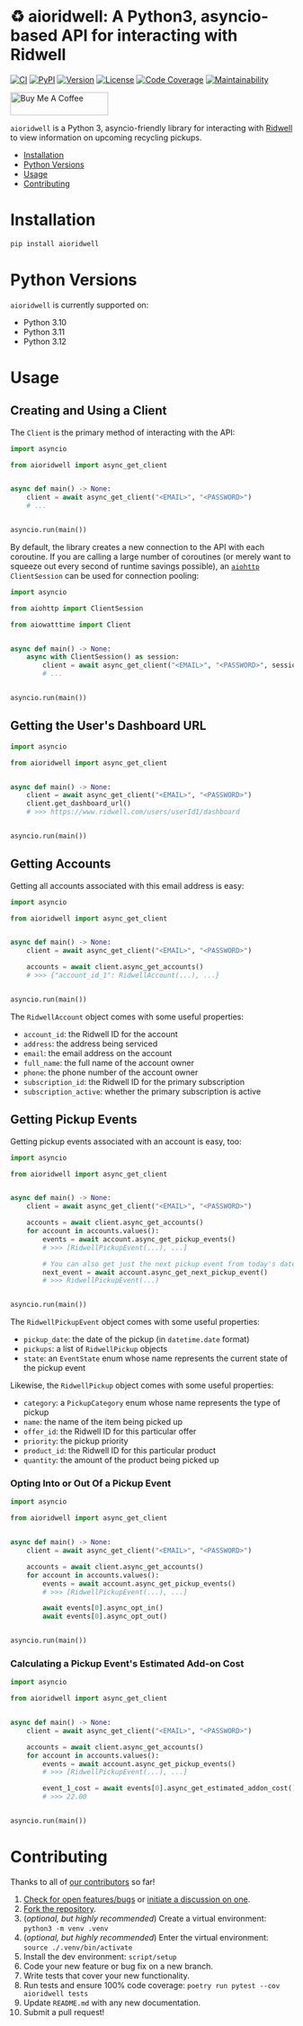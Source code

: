 # ♻️ aioridwell: A Python3, asyncio-based API for interacting with Ridwell

[![CI][ci-badge]][ci]
[![PyPI][pypi-badge]][pypi]
[![Version][version-badge]][version]
[![License][license-badge]][license]
[![Code Coverage][codecov-badge]][codecov]
[![Maintainability][maintainability-badge]][maintainability]

<a href="https://www.buymeacoffee.com/bachya1208P" target="_blank"><img src="https://cdn.buymeacoffee.com/buttons/default-orange.png" alt="Buy Me A Coffee" height="41" width="174"></a>

`aioridwell` is a Python 3, asyncio-friendly library for interacting with
[Ridwell][ridwell] to view information on upcoming recycling pickups.

- [Installation](#installation)
- [Python Versions](#python-versions)
- [Usage](#usage)
- [Contributing](#contributing)

# Installation

```bash
pip install aioridwell
```

# Python Versions

`aioridwell` is currently supported on:

- Python 3.10
- Python 3.11
- Python 3.12

# Usage

## Creating and Using a Client

The `Client` is the primary method of interacting with the API:

```python
import asyncio

from aioridwell import async_get_client


async def main() -> None:
    client = await async_get_client("<EMAIL>", "<PASSWORD>")
    # ...


asyncio.run(main())
```

By default, the library creates a new connection to the API with each coroutine. If
you are calling a large number of coroutines (or merely want to squeeze out every second
of runtime savings possible), an [`aiohttp`][aiohttp] `ClientSession` can be used for
connection pooling:

```python
import asyncio

from aiohttp import ClientSession

from aiowatttime import Client


async def main() -> None:
    async with ClientSession() as session:
        client = await async_get_client("<EMAIL>", "<PASSWORD>", session=session)
        # ...


asyncio.run(main())
```

## Getting the User's Dashboard URL

```python
import asyncio

from aioridwell import async_get_client


async def main() -> None:
    client = await async_get_client("<EMAIL>", "<PASSWORD>")
    client.get_dashboard_url()
    # >>> https://www.ridwell.com/users/userId1/dashboard


asyncio.run(main())
```

## Getting Accounts

Getting all accounts associated with this email address is easy:

```python
import asyncio

from aioridwell import async_get_client


async def main() -> None:
    client = await async_get_client("<EMAIL>", "<PASSWORD>")

    accounts = await client.async_get_accounts()
    # >>> {"account_id_1": RidwellAccount(...), ...}


asyncio.run(main())
```

The `RidwellAccount` object comes with some useful properties:

- `account_id`: the Ridwell ID for the account
- `address`: the address being serviced
- `email`: the email address on the account
- `full_name`: the full name of the account owner
- `phone`: the phone number of the account owner
- `subscription_id`: the Ridwell ID for the primary subscription
- `subscription_active`: whether the primary subscription is active

## Getting Pickup Events

Getting pickup events associated with an account is easy, too:

```python
import asyncio

from aioridwell import async_get_client


async def main() -> None:
    client = await async_get_client("<EMAIL>", "<PASSWORD>")

    accounts = await client.async_get_accounts()
    for account in accounts.values():
        events = await account.async_get_pickup_events()
        # >>> [RidwellPickupEvent(...), ...]

        # You can also get just the next pickup event from today's date:
        next_event = await account.async_get_next_pickup_event()
        # >>> RidwellPickupEvent(...)


asyncio.run(main())
```

The `RidwellPickupEvent` object comes with some useful properties:

- `pickup_date`: the date of the pickup (in `datetime.date` format)
- `pickups`: a list of `RidwellPickup` objects
- `state`: an `EventState` enum whose name represents the current state of the pickup event

Likewise, the `RidwellPickup` object comes with some useful properties:

- `category`: a `PickupCategory` enum whose name represents the type of pickup
- `name`: the name of the item being picked up
- `offer_id`: the Ridwell ID for this particular offer
- `priority`: the pickup priority
- `product_id`: the Ridwell ID for this particular product
- `quantity`: the amount of the product being picked up

### Opting Into or Out Of a Pickup Event

```python
import asyncio

from aioridwell import async_get_client


async def main() -> None:
    client = await async_get_client("<EMAIL>", "<PASSWORD>")

    accounts = await client.async_get_accounts()
    for account in accounts.values():
        events = await account.async_get_pickup_events()
        # >>> [RidwellPickupEvent(...), ...]

        await events[0].async_opt_in()
        await events[0].async_opt_out()


asyncio.run(main())
```

### Calculating a Pickup Event's Estimated Add-on Cost

```python
import asyncio

from aioridwell import async_get_client


async def main() -> None:
    client = await async_get_client("<EMAIL>", "<PASSWORD>")

    accounts = await client.async_get_accounts()
    for account in accounts.values():
        events = await account.async_get_pickup_events()
        # >>> [RidwellPickupEvent(...), ...]

        event_1_cost = await events[0].async_get_estimated_addon_cost()
        # >>> 22.00


asyncio.run(main())
```

# Contributing

Thanks to all of [our contributors][contributors] so far!

1. [Check for open features/bugs][issues] or [initiate a discussion on one][new-issue].
2. [Fork the repository][fork].
3. (_optional, but highly recommended_) Create a virtual environment: `python3 -m venv .venv`
4. (_optional, but highly recommended_) Enter the virtual environment: `source ./.venv/bin/activate`
5. Install the dev environment: `script/setup`
6. Code your new feature or bug fix on a new branch.
7. Write tests that cover your new functionality.
8. Run tests and ensure 100% code coverage: `poetry run pytest --cov aioridwell tests`
9. Update `README.md` with any new documentation.
10. Submit a pull request!

[aiohttp]: https://github.com/aio-libs/aiohttp
[ci-badge]: https://github.com/bachya/aioridwell/workflows/CI/badge.svg
[ci]: https://github.com/bachya/aioridwell/actions
[codecov-badge]: https://codecov.io/gh/bachya/aioridwell/branch/dev/graph/badge.svg
[codecov]: https://codecov.io/gh/bachya/aioridwell
[contributors]: https://github.com/bachya/aioridwell/graphs/contributors
[fork]: https://github.com/bachya/aioridwell/fork
[issues]: https://github.com/bachya/aioridwell/issues
[license-badge]: https://img.shields.io/pypi/l/aioridwell.svg
[license]: https://github.com/bachya/aioridwell/blob/main/LICENSE
[maintainability-badge]: https://api.codeclimate.com/v1/badges/9c1dcc1c991cecb06eda/maintainability
[maintainability]: https://codeclimate.com/github/bachya/aioridwell/maintainability
[new-issue]: https://github.com/bachya/aioridwell/issues/new
[new-issue]: https://github.com/bachya/aioridwell/issues/new
[pypi-badge]: https://img.shields.io/pypi/v/aioridwell.svg
[pypi]: https://pypi.python.org/pypi/aioridwell
[ridwell]: https://ridwell.com
[version-badge]: https://img.shields.io/pypi/pyversions/aioridwell.svg
[version]: https://pypi.python.org/pypi/aioridwell

